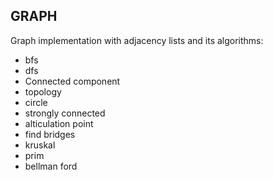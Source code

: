 ## GRAPH

Graph implementation with adjacency lists and its algorithms:
- bfs
- dfs
- Connected component
- topology
- circle
- strongly connected
- alticulation point
- find bridges
- kruskal
- prim
- bellman ford
